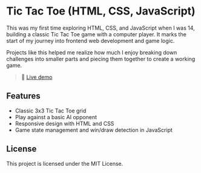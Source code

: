 # Tic Tac Toe (HTML, CSS, JavaScript)

This was my first time exploring HTML, CSS, and JavaScript when I was 14, building a classic Tic Tac Toe game with a computer player. It marks the start of my journey into frontend web development and game logic.

Projects like this helped me realize how much I enjoy breaking down challenges into smaller parts and piecing them together to create a working game.

> 🔗 [Live demo](https://angelapar.github.io/js-tic-tac-toe/)

## Features

- Classic 3x3 Tic Tac Toe grid  
- Play against a basic AI opponent  
- Responsive design with HTML and CSS  
- Game state management and win/draw detection in JavaScript  

## License

This project is licensed under the MIT License.
